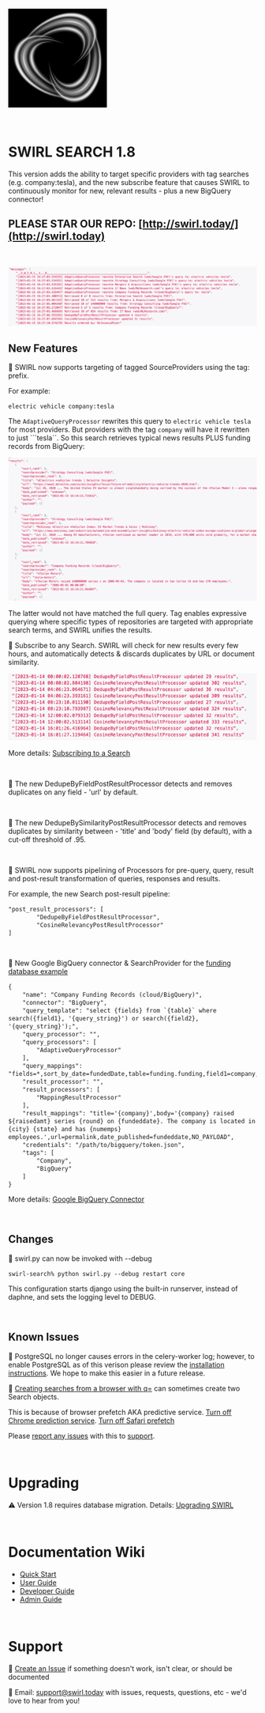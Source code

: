 ![SWIRL Logo](./images/swirl_logo_notext_200.jpg)

<br/>

# SWIRL SEARCH 1.8

This version adds the ability to target specific providers with tag searches (e.g. company:tesla), and the new subscribe feature that causes SWIRL to continuously monitor for new, relevant results - plus a new BigQuery connector!

## PLEASE STAR OUR REPO: [http://swirl.today/](http://swirl.today)

<br/>

![SWIRL company tag search](images/swirl_tag_search.png)

## New Features

:small_blue_diamond: SWIRL now supports targeting of tagged SourceProviders using the tag: prefix. 

For example:

```
electric vehicle company:tesla
```

The ```AdaptiveQueryProcessor``` rewrites this query to ```electric vehicle tesla``` for most providers. But providers with the tag ```company``` will have it rewritten to just ```tesla``. So this search retrieves typical news results PLUS funding records from BigQuery:

![SWIRL company tag search results](images/swirl_tag_search_results.png)

The latter would not have matched the full query. Tag enables expressive querying where specific types of repositories are targeted with appropriate search terms, and SWIRL unifies the results.

:small_blue_diamond: Subscribe to any Search. SWIRL will check for new results every few hours, and automatically detects & discards duplicates by URL or document similarity.

![SWIRL subscribe messages](images/swirl_subscribe.png)

More details: [Subscribing to a Search](https://github.com/sidprobstein/swirl-search/wiki/2.-User-Guide#subscribing-to-a-search)

<br/>

:small_blue_diamond: The new DedupeByFieldPostResultProcessor detects and removes duplicates on any field - 'url' by default.

<br/>

:small_blue_diamond: The new DedupeBySimilarityPostResultProcessor detects and removes duplicates by similarity between - 'title' and 'body' field (by default), with a cut-off threshold of .95.

<br/>

:small_blue_diamond: SWIRL now supports pipelining of Processors for pre-query, query, result and post-result transformation of queries, responses and results.

For example, the new Search post-result pipeline:

```
"post_result_processors": [
        "DedupeByFieldPostResultProcessor",
        "CosineRelevancyPostResultProcessor"
]
```

<br/>

:small_blue_diamond: New Google BigQuery connector & SearchProvider for the [funding database example]()

```
{
    "name": "Company Funding Records (cloud/BigQuery)",
    "connector": "BigQuery",
    "query_template": "select {fields} from `{table}` where search({field1}, '{query_string}') or search({field2}, '{query_string}');",
    "query_processor": "",
    "query_processors": [
        "AdaptiveQueryProcessor"
    ],
    "query_mappings": "fields=*,sort_by_date=fundedDate,table=funding.funding,field1=company,field2=city",
    "result_processor": "",
    "result_processors": [
        "MappingResultProcessor"
    ],
    "result_mappings": "title='{company}',body='{company} raised ${raisedamt} series {round} on {fundeddate}. The company is located in {city} {state} and has {numemps} employees.',url=permalink,date_published=fundeddate,NO_PAYLOAD",
    "credentials": "/path/to/bigquery/token.json",
    "tags": [
        "Company",
        "BigQuery"
    ]
}
```

More details: [Google BigQuery Connector](https://github.com/sidprobstein/swirl-search/wiki/3.-Developer-Guide#bigquery)

<br/>

## Changes

:small_blue_diamond: swirl.py can now be invoked with --debug

```
swirl-search% python swirl.py --debug restart core
```

This configuration starts django using the built-in runserver, instead of daphne, and sets the logging level to DEBUG.

<br/>

## Known Issues

:small_blue_diamond: PostgreSQL no longer causes errors in the celery-worker log; however, to enable PostgreSQL as of this verison please review the [installation instructions](https://github.com/sidprobstein/swirl-search/wiki/3.-Developer-Guide#installing-the-postgresql-driver). We hope to make this easier in a future release.

:small_blue_diamond: [Creating searches from a browser with q=](https://github.com/sidprobstein/swirl-search/wiki/2.-User-Guide#creating-a-search-object-with-the-q-url-parameter) can sometimes create two Search objects. 

This is because of browser prefetch AKA predictive service. [Turn off Chrome prediction service](https://www.ghacks.net/2019/04/23/missing-chromes-use-a-prediction-service-setting/). [Turn off Safari prefetch](https://stackoverflow.com/questions/29214246/how-to-turn-off-safaris-prefetch-feature)

Please [report any issues](https://github.com/sidprobstein/swirl-search/issues/) with this to [support](#support).

<br/>

# Upgrading

:warning: Version 1.8 requires database migration. Details: [Upgrading SWIRL](https://github.com/sidprobstein/swirl-search/wiki/4.-Admin-Guide#upgrading-swirl)

<br/>

# Documentation Wiki

* [Quick Start](https://github.com/sidprobstein/swirl-search/wiki/1.-Quick-Start)
* [User Guide](https://github.com/sidprobstein/swirl-search/wiki/2.-User-Guide)
* [Developer Guide](https://github.com/sidprobstein/swirl-search/wiki/3.-Developer-Guide)
* [Admin Guide](https://github.com/sidprobstein/swirl-search/wiki/4.-Admin-Guide)

<br/>

# Support

:small_blue_diamond: [Create an Issue](https://github.com/sidprobstein/swirl-search/issues) if something doesn't work, isn't clear, or should be documented

:small_blue_diamond: Email: [support@swirl.today](mailto:support@swirl.today) with issues, requests, questions, etc - we'd love to hear from you!
